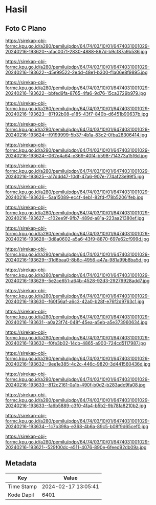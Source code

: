 # Hasil

## Foto C Plano

https://sirekap-obj-formc.kpu.go.id/a280/pemilu/pdpr/64/74/03/10/01/6474031001029-20240216-193620--afac0071-2830-4888-867d-b9cf87a9b536.jpg

https://sirekap-obj-formc.kpu.go.id/a280/pemilu/pdpr/64/74/03/10/01/6474031001029-20240216-193622--d5e99522-2e4d-48e1-b300-f1a06e8f9895.jpg

https://sirekap-obj-formc.kpu.go.id/a280/pemilu/pdpr/64/74/03/10/01/6474031001029-20240216-193622--bbfed9fa-8765-4fa6-9d76-15ca3729b979.jpg

https://sirekap-obj-formc.kpu.go.id/a280/pemilu/pdpr/64/74/03/10/01/6474031001029-20240216-193623--87f92b08-e185-43f7-840b-d6451b90637b.jpg

https://sirekap-obj-formc.kpu.go.id/a280/pemilu/pdpr/64/74/03/10/01/6474031001029-20240216-193624--f9199999-5b37-4b1a-83c2-0fba28306414.jpg

https://sirekap-obj-formc.kpu.go.id/a280/pemilu/pdpr/64/74/03/10/01/6474031001029-20240216-193624--062e4a64-e369-40f4-b598-714373a15f6d.jpg

https://sirekap-obj-formc.kpu.go.id/a280/pemilu/pdpr/64/74/03/10/01/6474031001029-20240216-193625--a17ddd47-10df-47a6-907e-774af23e99f5.jpg

https://sirekap-obj-formc.kpu.go.id/a280/pemilu/pdpr/64/74/03/10/01/6474031001029-20240216-193626--5aa15089-ec4f-4eb1-82fd-f78b52061feb.jpg

https://sirekap-obj-formc.kpu.go.id/a280/pemilu/pdpr/64/74/03/10/01/6474031001029-20240216-193627--c102ee9f-9fb7-489d-a81a-223aa21380ef.jpg

https://sirekap-obj-formc.kpu.go.id/a280/pemilu/pdpr/64/74/03/10/01/6474031001029-20240216-193628--3d8a0602-a5a6-43f9-8870-697e62cf999d.jpg

https://sirekap-obj-formc.kpu.go.id/a280/pemilu/pdpr/64/74/03/10/01/6474031001029-20240216-193629--31d6baa0-8b6c-4956-a47a-981a99b8ba5d.jpg

https://sirekap-obj-formc.kpu.go.id/a280/pemilu/pdpr/64/74/03/10/01/6474031001029-20240216-193629--5e2ce651-a64b-4528-92d3-29279928add7.jpg

https://sirekap-obj-formc.kpu.go.id/a280/pemilu/pdpr/64/74/03/10/01/6474031001029-20240216-193630--f60f56af-a6c3-42a0-b28f-e76f2d9763c1.jpg

https://sirekap-obj-formc.kpu.go.id/a280/pemilu/pdpr/64/74/03/10/01/6474031001029-20240216-193631--a0a23f74-048f-45ea-a5eb-a5e373960634.jpg

https://sirekap-obj-formc.kpu.go.id/a280/pemilu/pdpr/64/74/03/10/01/6474031001029-20240216-193632--f0fe3b02-14cb-4865-a900-724cd5117987.jpg

https://sirekap-obj-formc.kpu.go.id/a280/pemilu/pdpr/64/74/03/10/01/6474031001029-20240216-193632--9ee1e385-4c2c-446c-9820-3d441560436d.jpg

https://sirekap-obj-formc.kpu.go.id/a280/pemilu/pdpr/64/74/03/10/01/6474031001029-20240216-193633--812c2161-0a1b-490f-b0d2-b283adc9fa08.jpg

https://sirekap-obj-formc.kpu.go.id/a280/pemilu/pdpr/64/74/03/10/01/6474031001029-20240216-193633--fa6b5889-c3f0-4fa4-b5b2-9b78fa8210b2.jpg

https://sirekap-obj-formc.kpu.go.id/a280/pemilu/pdpr/64/74/03/10/01/6474031001029-20240216-193634--1c7b398a-e368-4b6a-89c5-b08f9d65cef0.jpg

https://sirekap-obj-formc.kpu.go.id/a280/pemilu/pdpr/64/74/03/10/01/6474031001029-20240216-193621--529f00dc-e511-4076-890e-6feed92db09a.jpg


## Metadata

| Key        | Value               |
| ---------- | ------------------- |
| Time Stamp | 2024-02-17 13:05:41 |
| Kode Dapil | 6401                |



